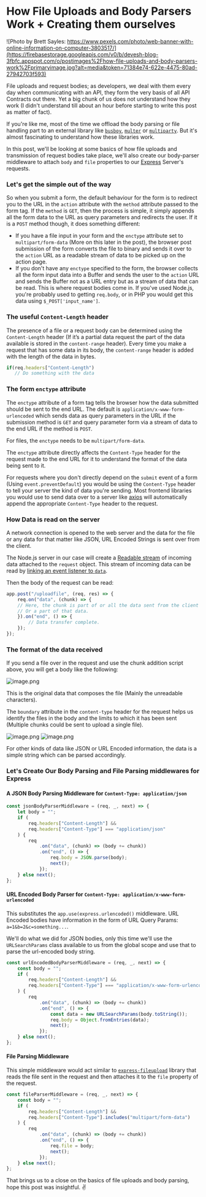 # How File Uploads and Body Parsers Work + Creating them ourselves

![Photo by Brett Sayles: https://www.pexels.com/photo/web-banner-with-online-information-on-computer-3803517/](https://firebasestorage.googleapis.com/v0/b/devesh-blog-3fbfc.appspot.com/o/postimages%2Fhow-file-uploads-and-body-parsers-work%2Fprimaryimage.jpg?alt=media&token=71384e74-622e-4475-80ad-27942703f593)

File uploads and request bodies; as developers, we deal with them every day when communicating with an API, they form the very basis of all API Contracts out there. Yet a big chunk of us does not understand how they work (I didn't understand till about an hour before starting to write this post as matter of fact).

If you're like me, most of the time we offload the body parsing or file handling part to an external library like [`busboy`](https://www.npmjs.com/package/busboy), [`multer`](https://www.npmjs.com/package/multer) or [`multiparty`](https://www.npmjs.com/package/multiparty). But it's almost fascinating to understand how these libraries work.

In this post, we'll be looking at some basics of how file uploads and transmission of request bodies take place, we'll also create our body-parser middleware to attach `body` and `file` properties to our [Express](https://expressjs.com/) Server's requests.

### Let's get the simple out of the way

So when you submit a form, the default behaviour for the form is to redirect you to the URL in the `action` attribute with the `method` attribute passed to the form tag. If the `method` is `GET`, then the process is simple, it simply appends all the form data to the URL as query parameters and redirects the user. If it is a `POST` method though, it does something different:

- If you have a file input in your form and the `enctype` attribute set to `multipart/form-data` (More on this later in the post), the browser post submission of the form converts the file to binary and sends it over to the `action` URL as a readable stream of data to be picked up on the action page.
- If you don't have any `enctype` specified to the form, the browser collects all the form input data into a Buffer and sends the user to the `action` URL and sends the Buffer not as a URL entry but as a stream of data that can be read. This is where request bodies come in. If you've used Node.js, you're probably used to getting `req.body`, or in PHP you would get this data using `$_POST['input_name']`.

### The useful `Content-Length` header

The presence of a file or a request body can be determined using the `Content-Length` header (If it’s a partial data request the part of the data available is stored in the `content-range` header). Every time you make a request that has some data in its body, the `content-range` header is added with the length of the data in bytes.

```javascript
if(req.headers["Content-Length")
   // Do something with the data
```

### The form `enctype` attribute

The `enctype` attribute of a form tag tells the browser how the data submitted should be sent to the end URL. The default is `application/x-www-form-urlencoded` which sends data as query parameters in the URL if the submission method is `GET` and query parameter form via a stream of data to the end URL if the method is `POST`.

For files, the `enctype` needs to be `multipart/form-data`.

The `enctype` attribute directly affects the `Content-Type` header for the request made to the end URL for it to understand the format of the data being sent to it.

For requests where you don't directly depend on the `submit` event of a form (Using `event.preventDefault`) you would be using the `Content-Type` header to tell your server the kind of data you're sending. Most frontend libraries you would use to send data over to a server like [axios](https://www.npmjs.com/package/axios) will automatically append the appropriate `Content-Type` header to the request.

### How Data is read on the server

A network connection is opened to the web server and the data for the file or any data for that matter like JSON, URL Encoded Strings is sent over from the client.

The Node.js server in our case will create a [Readable stream](https://nodesource.com/blog/understanding-streams-in-nodejs/) of incoming data attached to the `request` object. This stream of incoming data can be read by [linking an event listener to `data`](https://nodejs.org/api/events.html#emitteroneventname-listener).

Then the body of the request can be read:

```javascript
app.post("/uploadfile", (req, res) => {
    req.on("data", (chunk) => {
	// Here, the chunk is part of or all the data sent from the client to the server.
	// Or a part of that data.
    }).on("end", () => {
        // Data transfer complete.
    });
});
```

### The format of the data received

If you send a file over in the request and use the chunk addition script above, you will get a body like the following:

![image.png](https://firebasestorage.googleapis.com/v0/b/devesh-blog-3fbfc.appspot.com/o/postimages%2Fhow-file-uploads-and-body-parsers-work%2Fsecondaryimages%2Fimage1666439998360.png?alt=media&token=84bd8b14-584b-49a2-9c85-347c97ebc698)

This is the original data that composes the file (Mainly the unreadable characters).

The `boundary` attribute in the `content-type` header for the request helps us identify the files in the body and the limits to which it has been sent (Multiple chunks could be sent to upload a single file).

![image.png](https://firebasestorage.googleapis.com/v0/b/devesh-blog-3fbfc.appspot.com/o/postimages%2Fhow-file-uploads-and-body-parsers-work%2Fsecondaryimages%2Fimage1666440187390.png?alt=media&token=13e973ed-df51-4bd7-8b5d-5210ff797ade)
![image.png](https://firebasestorage.googleapis.com/v0/b/devesh-blog-3fbfc.appspot.com/o/postimages%2Fhow-file-uploads-and-body-parsers-work%2Fsecondaryimages%2Fimage1666440051617.png?alt=media&token=19a492c2-8165-4238-a861-62e6f23052e3)

For other kinds of data like JSON or URL Encoded information, the data is a simple string which can be parsed accordingly.

### Let's Create Our Body Parsing and File Parsing middlewares for Express

#### A JSON Body Parsing Middleware for `Content-Type: application/json`

```javascript
const jsonBodyParserMiddleware = (req, _, next) => {
	let body = "";
	if (
		req.headers["Content-Length"] &&
		req.headers["Content-Type"] === "application/json"
	) {
		req
			.on("data", (chunk) => (body += chunk))
			.on("end", () => {
				req.body = JSON.parse(body);
				next();
			});
	} else next();
};
```

#### URL Encoded Body Parser for `Content-Type: application/x-www-form-urlencoded`

This substitutes the `app.use(express.urlencoded()` middleware. URL Encoded bodies have information in the form of URL Query Params: `a=1&b=2&c=something...`.

We'll do what we did for JSON bodies, only this time we'll use the `URLSearchParams` class available to us from the global scope and use that to parse the url-encoded body string.

```javascript
const urlEncodedBodyParserMiddleware = (req, _, next) => {
	const body = "";
	if (
		req.headers["Content-Length"] &&
		req.headers["Content-Type"] === "application/x-www-form-urlencoded"
	) {
		req
			.on("data", (chunk) => (body += chunk))
			.on("end", () => {
				const data = new URLSearchParams(body.toString());
				req.body = Object.fromEntries(data);
				next();
			});
	} else next();
};
```

####  File Parsing Middleware 

This simple middleware would act similar to [`express-fileupload`](https://www.npmjs.com/package/express-fileupload) library that reads the file sent in the request and then attaches it to the `file` property of the request.

```javascript
const fileParserMiddleware = (req, _, next) => {
	const body = "";
	if (
		req.headers["Content-Length"] &&
		req.headers["Content-Type"].includes("multipart/form-data")
	) {
		req
			.on("data", (chunk) => (body += chunk))
			.on("end", () => {
				req.file = body;
				next();
			});
	} else next();
};
```

That brings us to a close on the basics of file uploads and body parsing, hope this post was insightful. ✌